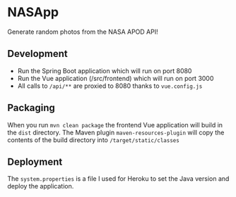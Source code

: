 # NASApp
Generate random photos from the NASA APOD API!

## Development

- Run the Spring Boot application which will run on port 8080
- Run the Vue application (/src/frontend)  which will run on port 3000
- All calls to `/api/**` are proxied to 8080 thanks to `vue.config.js`

## Packaging 

When you run `mvn clean package` the frontend Vue application will build in the `dist` directory. 
The Maven plugin `maven-resources-plugin` will copy the contents of the build directory into `/target/static/classes`

## Deployment

The `system.properties` is a file I used for Heroku to set the Java version and deploy the application. 



